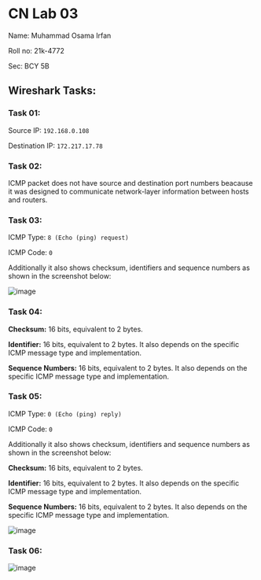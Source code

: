 # CN Lab 03
Name: Muhammad Osama Irfan

Roll no: 21k-4772

Sec: BCY 5B

## Wireshark Tasks:
### Task 01:
Source IP: `192.168.0.108`

Destination IP: `172.217.17.78`

### Task 02:
ICMP packet does not have source and destination port numbers beacause it was designed to communicate network-layer information between hosts and routers.

### Task 03:
ICMP Type: `8 (Echo (ping) request)`

ICMP Code: `0`

Additionally it also shows checksum, identifiers and sequence numbers as shown in the screenshot below: 

![image](https://github.com/osamaairfan/Computer-Networks-Labs/assets/115397536/3d28909e-c863-41db-8968-c61345063a39)

### Task 04:
**Checksum:** 16 bits, equivalent to 2 bytes.

**Identifier:** 16 bits, equivalent to 2 bytes. It also depends on the specific ICMP message type and implementation.

**Sequence Numbers:** 16 bits, equivalent to 2 bytes. It also depends on the specific ICMP message type and implementation.

### Task 05:
ICMP Type: `0 (Echo (ping) reply)`

ICMP Code: `0`

Additionally it also shows checksum, identifiers and sequence numbers as shown in the screenshot below:

**Checksum:** 16 bits, equivalent to 2 bytes.

**Identifier:** 16 bits, equivalent to 2 bytes. It also depends on the specific ICMP message type and implementation.

**Sequence Numbers:** 16 bits, equivalent to 2 bytes. It also depends on the specific ICMP message type and implementation.

![image](https://github.com/osamaairfan/Computer-Networks-Labs/assets/115397536/40b87f8d-1905-4e2a-8a63-060fb33a76ec)

### Task 06:
![image](https://github.com/osamaairfan/Computer-Networks-Labs/assets/115397536/2f272408-cddb-404f-8c9c-a166d5dab8b3)

